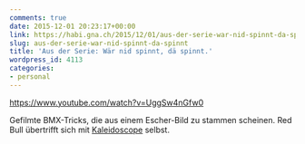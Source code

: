 ```yaml
---
comments: true
date: 2015-12-01 20:23:17+00:00
link: https://habi.gna.ch/2015/12/01/aus-der-serie-war-nid-spinnt-da-spinnt/
slug: aus-der-serie-war-nid-spinnt-da-spinnt
title: 'Aus der Serie: Wär nid spinnt, dä spinnt.'
wordpress_id: 4113
categories:
- personal
---
```


https://www.youtube.com/watch?v=UggSw4nGfw0

Gefilmte BMX-Tricks, die aus einem Escher-Bild zu stammen scheinen.
Red Bull übertrifft sich mit [Kaleidoscope](http://kaleidoscope.redbull.com) selbst.
